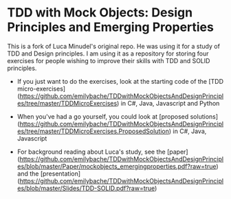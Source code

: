 # TDD with Mock Objects: Design Principles and Emerging Properties

This is a fork of Luca Minudel's original repo. He was using it for a study of TDD and Design principles. I am using it as a repository for storing four exercises for people wishing to improve their skills with TDD and SOLID principles.

- If you just want to do the exercises, look at the starting code of the [TDD micro-exercises] (https://github.com/emilybache/TDDwithMockObjectsAndDesignPrinciples/tree/master/TDDMicroExercises) in C#, Java, Javascript and Python

- When you've had a go yourself, you could look at  [proposed solutions] (https://github.com/emilybache/TDDwithMockObjectsAndDesignPrinciples/tree/master/TDDMicroExercises.ProposedSolution) in C#, Java, Javascript

- For background reading about Luca's study, see the [paper] (https://github.com/emilybache/TDDwithMockObjectsAndDesignPrinciples/blob/master/Paper/mockobjects_emergingproperties.pdf?raw=true) and the [presentation] (https://github.com/emilybache/TDDwithMockObjectsAndDesignPrinciples/blob/master/Slides/TDD-SOLID.pdf?raw=true)

